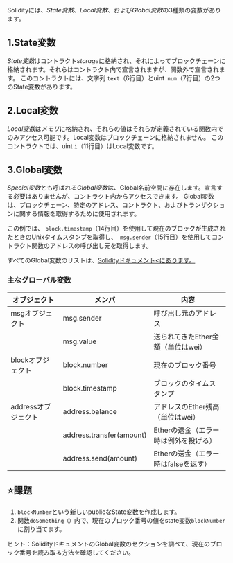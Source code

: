 Solidityには、*State変数*、*Local変数*、および*Global変数*の3種類の変数があります。

## 1.State変数
*State変数*はコントラクト*storage*に格納され、それによってブロックチェーンに格納されます。それらはコントラクト内で宣言されますが、関数外で宣言されます。
このコントラクトには、文字列 `text`（6行目）とuint` num`（7行目）の2つのState変数があります。

## 2.Local変数
*Local変数*は*メモリ*に格納され、それらの値はそれらが定義されている関数内でのみアクセス可能です。Local変数はブロックチェーンに格納されません。
このコントラクトでは、uint `i`（11行目）はLocal変数です。

## 3.Global変数
*Special変数*とも呼ばれる*Global変数*は、Global名前空間に存在します。宣言する必要はありませんが、コントラクト内からアクセスできます。
Global変数は、ブロックチェーン、特定のアドレス、コントラクト、およびトランザクションに関する情報を取得するために使用されます。

この例では、 `block.timestamp`（14行目）を使用して現在のブロックが生成されたときのUnixタイムスタンプを取得し、` msg.sender`（15行目）を使用してコントラクト関数のアドレスの呼び出し元を取得します。

すべてのGlobal変数のリストは、<a href="https://docs.soliditylang.org/en/latest/cheatsheet.html?highlight=Variables#global-variables" target="_blank">Solidityドキュメント<にあります。 </a>

### 主なグローバル変数

| オブジェクト        | メンバ                   | 内容                                  |
| ------------------- | ------------------------ | ------------------------------------- |
| msgオブジェクト     | msg.sender               | 呼び出し元のアドレス                  |
|                     | msg.value                | 送られてきたEther金額（単位はwei）    |
| blockオブジェクト   | block.number             | 現在のブロック番号                    |
|                     | block.timestamp          | ブロックのタイムスタンプ              |
| addressオブジェクト | address.balance          | アドレスのEther残高（単位はwei）      |
|                     | address.transfer(amount) | Etherの送金（エラー時は例外を投げる） |
|                     | address.send(amount)     | Etherの送金（エラー時はfalseを返す）  |




## ⭐️課題
1. `blockNumber`という新しいpublicなState変数を作成します。
2. 関数`doSomething（）`内で、現在のブロック番号の値をstate変数`blockNumber`に割り当てます。

ヒント：SolidityドキュメントのGlobal変数のセクションを調べて、現在のブロック番号を読み取る方法を確認してください。